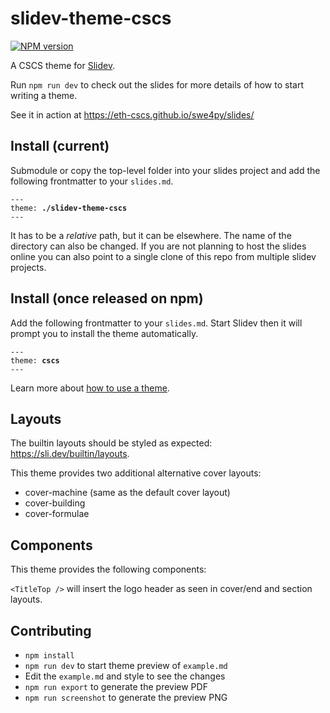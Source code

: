 # slidev-theme-cscs

[![NPM version](https://img.shields.io/npm/v/slidev-theme-cscs?color=3AB9D4&label=)](https://www.npmjs.com/package/slidev-theme-cscs)

A CSCS theme for [Slidev](https://github.com/slidevjs/slidev).

<!--
  Learn more about how to write a theme:
  https://sli.dev/guide/write-theme.html
--->

Run `npm run dev` to check out the slides for more details of how to start writing a theme.

See it in action at https://eth-cscs.github.io/swe4py/slides/

## Install (current)

Submodule or copy the top-level folder into your slides project and add the following frontmatter to your `slides.md`.

<pre><code>---
theme: <b>./slidev-theme-cscs</b>
---</code></pre>

It has to be a *relative* path, but it can be elsewhere. The name of the directory can also be changed. If you are not planning to host the slides online you can also point to a single clone of this repo from multiple slidev projects.

## Install (once released on npm)

Add the following frontmatter to your `slides.md`. Start Slidev then it will prompt you to install the theme automatically.

<pre><code>---
theme: <b>cscs</b>
---</code></pre>

Learn more about [how to use a theme](https://sli.dev/guide/theme-addon#use-theme).

## Layouts

The builtin layouts should be styled as expected: https://sli.dev/builtin/layouts.

This theme provides two additional alternative cover layouts:

- cover-machine (same as the default cover layout)
- cover-building
- cover-formulae

## Components

This theme provides the following components:

```<TitleTop />``` will insert the logo header as seen in cover/end and section layouts.

## Contributing

- `npm install`
- `npm run dev` to start theme preview of `example.md`
- Edit the `example.md` and style to see the changes
- `npm run export` to generate the preview PDF
- `npm run screenshot` to generate the preview PNG
